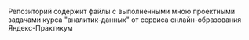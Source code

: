 Репозиторий содержит файлы с выполненными мною проектными задачами курса "аналитик-данных" от сервиса онлайн-образования Яндекс-Практикум 

